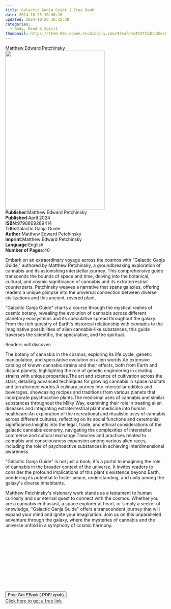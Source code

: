 ```yaml
---
title: Galactic Ganja Guide | Free Book
date: 2024-10-25 10:30:18
updated: 2024-10-26 10:45:39
categories:
  - Body, Mind & Spirit
thumbnail: https://thmb-001-ebook.techidaily.com/426afa4c49377b3bad5eebb3fe2665670e0ea98e9f86237b1b2f3353d2763a11.jpg
---
```

<main id="book-container">
  <div class="flex flex-col">
    <div class="book-brief flex-1 py-6 px-4 sm:p-6 md:py-10 md:px-8">
      <!-- brief-->
      <div class="book-brief-main">Matthew Edward Petchinsky</div>
    </div>
    <div
      class="book-meta-info flex-1 grid gap-4 col-start-1 col-end-3 row-start-1 sm:mb-6 sm:grid-cols-4 lg:gap-6 lg:col-start-2 lg:row-end-6 lg:row-span-6 lg:mb-0"
    >
      <div
        class="book-meta-info-left place-content-center mt-4 p-4 text-sm leading-6 col-start-2 col-span-2 dark:text-slate-400"
      >
        <img
          class="w-full h-500 object-cover rounded-lg sm:h-255 sm:col-span-2 lg:col-span-full"
          src="https://img-001-ebook.techidaily.com/b13863f9ad34bf1ee3d0bdaf6273dc7225315e97a4e932dfabb69f5eb12ffb4d.jpg"
          alt=""
          width="312"
          height="500"
        />
      </div>
      <div
        class="book-meta-info-right mt-2 col-start-1 row-start-2 col-span-3 self-center"
      >
        <!-- meta data  -->
        <div class="flex flex-col px-4 md:px-8">
          <div class="flex-1">
            <strong>Publisher</strong>:<span class="px-2"
              >Matthew Edward Petchinsky</span
            >
          </div>
          <div class="flex-1">
            <strong>Published</strong>:<span class="px-2">April 2024</span>
          </div>
          <div class="flex-1">
            <strong>ISBN</strong>:<span class="px-2">9798869289414</span>
          </div>
          <div class="flex-1">
            <strong>Title</strong>:<span class="px-2"
              >Galactic Ganja Guide</span
            >
          </div>
          <div class="flex-1">
            <strong>Author</strong>:<span class="px-2"
              >Matthew Edward Petchinsky</span
            >
          </div>
          <div class="flex-1">
            <strong>Imprint</strong>:<span class="px-2"
              >Matthew Edward Petchinsky</span
            >
          </div>
          <div class="flex-1">
            <strong>Language</strong>:<span class="px-2">English</span>
          </div>
          <div class="flex-1">
            <strong>Number of Pages</strong>:<span class="px-2">40</span>
          </div>
        </div>
      </div>
    </div>
    <div class="book-description flex-1 py-6 px-4 sm:p-6 md:py-10 md:px-8">
      <div class="book-description-main">
        <div accordion-content="" id="description">
          <p>
            Embark on an extraordinary voyage across the cosmos with "Galactic
            Ganja Guide," authored by Matthew Petchinsky, a groundbreaking
            exploration of cannabis and its astonishing interstellar journey.
            This comprehensive guide transcends the bounds of space and time,
            delving into the botanical, cultural, and cosmic significance of
            cannabis and its extraterrestrial counterparts. Petchinsky weaves a
            narrative that spans galaxies, offering readers a unique glimpse
            into the universal connection between diverse civilizations and this
            ancient, revered plant.
          </p>
          <p>
            "Galactic Ganja Guide" charts a course through the mystical realms
            of cosmic botany, revealing the evolution of cannabis across
            different planetary ecosystems and its speculative spread throughout
            the galaxy. From the rich tapestry of Earth's historical
            relationship with cannabis to the imaginative possibilities of alien
            cannabis-like substances, this guide traverses the scientific, the
            speculative, and the spiritual.
          </p>
          <p>Readers will discover:</p>
          The botany of cannabis in the cosmos, exploring its life cycle,
          genetic manipulation, and speculative evolution on alien worlds.An
          extensive catalog of known cannabis strains and their effects, both
          from Earth and distant planets, highlighting the role of genetic
          engineering in creating strains with unique properties.The art and
          science of cultivation across the stars, detailing advanced techniques
          for growing cannabis in space habitats and terraformed worlds.A
          culinary journey into interstellar edibles and beverages, showcasing
          recipes and traditions from various planets that incorporate
          psychoactive plants.The medicinal uses of cannabis and similar
          substances throughout the Milky Way, examining their role in treating
          alien diseases and integrating extraterrestrial plant medicine into
          human healthcare.An exploration of the recreational and ritualistic
          uses of cannabis across different cultures, reflecting on its social
          functions and ceremonial significance.Insights into the legal, trade,
          and ethical considerations of the galactic cannabis economy,
          navigating the complexities of interstellar commerce and cultural
          exchange.Theories and practices related to cannabis and consciousness
          expansion among various alien races, including the role of
          psychoactive substances in achieving interdimensional awareness.
          <p>
            "Galactic Ganja Guide" is not just a book; it's a portal to
            imagining the role of cannabis in the broader context of the
            universe. It invites readers to consider the profound implications
            of this plant's existence beyond Earth, pondering its potential to
            foster peace, understanding, and unity among the galaxy's diverse
            inhabitants.
          </p>
          <p>
            Matthew Petchinsky's visionary work stands as a testament to human
            curiosity and our eternal quest to connect with the cosmos. Whether
            you are a cannabis enthusiast, a space explorer at heart, or simply
            a seeker of knowledge, "Galactic Ganja Guide" offers a transcendent
            journey that will expand your mind and ignite your imagination. Join
            us on this unparalleled adventure through the galaxy, where the
            mysteries of cannabis and the universe unfold in a symphony of
            cosmic harmony.
          </p>
          <p><br /></p>
          <p><br /></p>
          <p><br /></p>
          <p><br /></p>
          <p><br /></p>
          <p><br /></p>
        </div>
        <div class="accordion-fader"></div>
      </div>
    </div>
    <div class="book-excerpts flex-1 py-6 px-4 sm:p-6 md:py-10 md:px-8"></div>
    <div
      class="book-about-author flex-1 py-6 px-4 sm:p-6 md:py-10 md:px-8"
    ></div>
    <div class="book-free-get flex-1 py-6 px-4 sm:p-6 md:py-10 md:px-8">
      <button
        id="btn-free-get"
        class="bg-blue-500 hover:bg-blue-700 text-white font-bold py-2 px-4 rounded"
      >
        Free Get EBook (.PDF/.epub)
      </button>
      <div id="countdown-display" class="px-2 text-lg mt-2"></div>
      <a
        id="free-link"
        class="hidden bg-blue-500 hover:bg-blue-700 text-white font-bold py-2 px-4 rounded"
        href="https://www.ebooks.com/en-us/book/211277714/galactic-ganja-guide/matthew-edward-petchinsky/"
        target="_blank"
        >Click here to get a free link</a
      >
    </div>
    <script>
      let countdownTime = 0;
      let countdownInterval = null;
      document
        .getElementById('btn-free-get')
        .addEventListener('click', startCountdown);
      function startCountdown() {
        countdownTime = new Date().getTime() + 60000 * 3;
        countdownInterval = setInterval(updateCountdown, 1000);
        document.getElementById('btn-free-get').disabled = true;
        document
          .getElementById('btn-free-get')
          .classList.add('bg-gray-500', 'cursor-not-allowed');
      }
      function updateCountdown() {
        let currentTime = new Date().getTime();
        let timeLeft = countdownTime - currentTime;
        let secondsLeft = Math.floor(timeLeft / 1000);
        document.getElementById('countdown-display').innerHTML =
          `Remaining time: ${secondsLeft} seconds.`;
        if (secondsLeft <= 0) {
          clearInterval(countdownInterval);
          document.getElementById('btn-free-get').classList.add('hidden');
          document.getElementById('free-link').classList.remove('hidden');
          document.getElementById('countdown-display').innerHTML = '';
        }
      }
    </script>
  </div>
</main>
